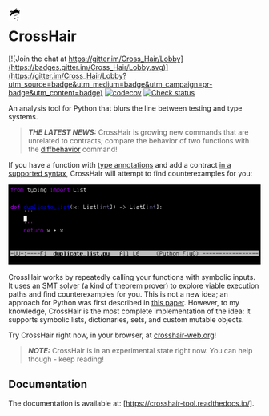 <img src="doc/source/logo.png" width="5%" align="left">

# CrossHair

[![Join the chat at https://gitter.im/Cross_Hair/Lobby](https://badges.gitter.im/Cross_Hair/Lobby.svg)](https://gitter.im/Cross_Hair/Lobby?utm_source=badge&utm_medium=badge&utm_campaign=pr-badge&utm_content=badge)
[![codecov](https://codecov.io/gh/pschanely/CrossHair/branch/master/graph/badge.svg)](https://codecov.io/gh/pschanely/CrossHair)
[![Check status](https://github.com/pschanely/CrossHair/workflows/Check/badge.svg)](https://github.com/pschanely/CrossHair/actions?query=workflow%3ACheck)

An analysis tool for Python that blurs the line between testing and 
type systems.

> **_THE LATEST NEWS:_**  CrossHair is growing new commands that are unrelated
to contracts; compare the behavior of two functions with the
[diffbehavior](https://crosshair-tool.readthedocs.io/diffbehavior.html) command!

If you have a function with
[type annotations](https://www.python.org/dev/peps/pep-0484/) and add a
contract [in a supported syntax](https://crosshair-tool.readthedocs.io/kinds_of_contracts.html),
CrossHair will attempt to find counterexamples for you:

![Animated GIF demonstrating the verification of a python function](doc/source/duplicate_list.gif)

CrossHair works by repeatedly calling your functions with symbolic inputs.
It uses an [SMT solver] (a kind of theorem prover) to explore viable 
execution paths and find counterexamples for you.
This is not a new idea; an approach for Python was first described in
[this paper].
However, to my knowledge, CrossHair is the most complete implementation of 
the idea: it supports symbolic lists, dictionaries, sets, and custom mutable 
objects.

[SMT solver]: https://en.wikipedia.org/wiki/Satisfiability_modulo_theories
[this paper]: https://hoheinzollern.files.wordpress.com/2008/04/seer1.pdf

Try CrossHair right now, in your browser, at [crosshair-web.org]!

[crosshair-web.org]: https://crosshair-web.org

> **_NOTE:_**  CrossHair is in an experimental state right now.
> You can help though - keep reading!

## Documentation
 
The documentation is available at: [https://crosshair-tool.readthedocs.io/]. 